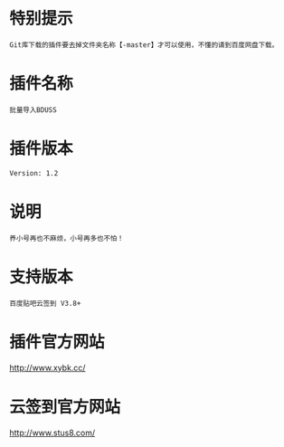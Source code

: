 # 特别提示
    Git库下载的插件要去掉文件夹名称【-master】才可以使用，不懂的请到百度网盘下载。
# 插件名称
    批量导入BDUSS
# 插件版本
    Version: 1.2
# 说明
    养小号再也不麻烦，小号再多也不怕！
# 支持版本
    百度贴吧云签到 V3.8+
# 插件官方网站
http://www.xybk.cc/
# 云签到官方网站
http://www.stus8.com/
